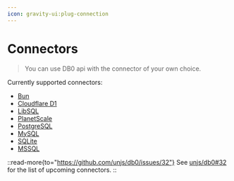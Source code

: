 ```yaml
---
icon: gravity-ui:plug-connection
---
```


# Connectors

> You can use DB0 api with the connector of your own choice.

Currently supported connectors:

- [Bun](/connectors/bun)
- [Cloudflare D1](/connectors/cloudflare)
- [LibSQL](/connectors/libsql)
- [PlanetScale](/connectors/planetscale)
- [PostgreSQL](/connectors/postgresql)
- [MySQL](/connectors/mysql)
- [SQLite](/connectors/sqlite)
- [MSSQL](/connectors/mssql)

::read-more{to="https://github.com/unjs/db0/issues/32"}
See [unjs/db0#32](https://github.com/unjs/db0/issues/32) for the list of upcoming connectors.
::
